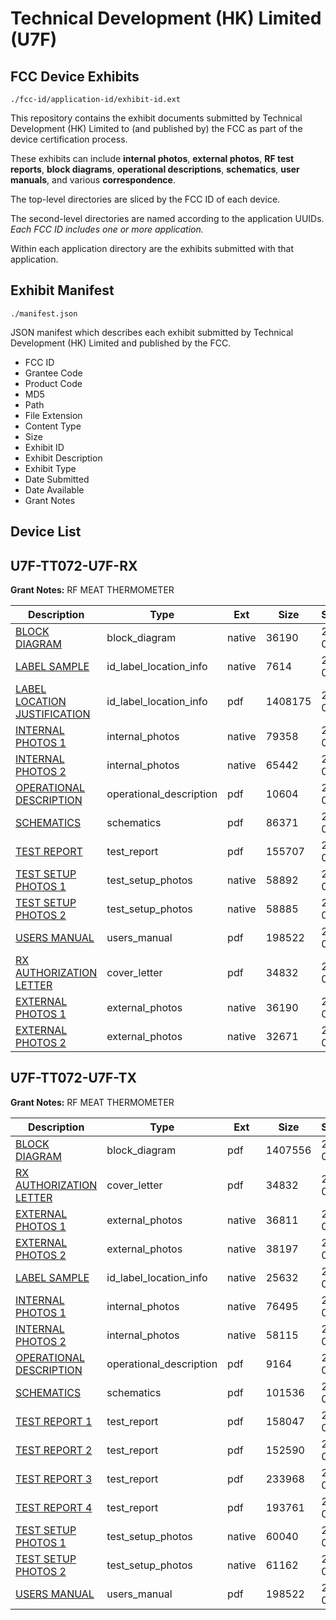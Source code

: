 # Technical Development (HK) Limited (U7F)
## FCC Device Exhibits

```
./fcc-id/application-id/exhibit-id.ext
```

This repository contains the exhibit documents submitted by Technical Development (HK) Limited to (and published by) the FCC as part of the device certification process.

These exhibits can include **internal photos**, **external photos**, **RF test reports**, **block diagrams**, **operational descriptions**, **schematics**, **user manuals**, and various **correspondence**.

The top-level directories are sliced by the FCC ID of each device.

The second-level directories are named according to the application UUIDs. *Each FCC ID includes one or more application.*

Within each application directory are the exhibits submitted with that application. 

## Exhibit Manifest

```
./manifest.json
```

JSON manifest which describes each exhibit submitted by Technical Development (HK) Limited and published by the FCC.

- FCC ID
- Grantee Code
- Product Code
- MD5
- Path
- File Extension
- Content Type
- Size
- Exhibit ID
- Exhibit Description
- Exhibit Type
- Date Submitted
- Date Available
- Grant Notes

## Device List
## U7F-TT072-U7F-RX
**Grant Notes:** RF MEAT THERMOMETER

| Description | Type | Ext | Size | Submitted | Available |
| ----------- | ---- | --- | ---- | --------- | --------- |
| [BLOCK DIAGRAM](U7F-TT072-U7F-RX/dcd3e99a061f7fd4f61b89b3c2b3e535/785498.native) | block_diagram | native | 36190 | 2007-04-30 | 2007-04-30 |
| [LABEL SAMPLE](U7F-TT072-U7F-RX/dcd3e99a061f7fd4f61b89b3c2b3e535/786340.native) | id_label_location_info | native | 7614 | 2007-04-30 | 2007-04-30 |
| [LABEL LOCATION JUSTIFICATION](U7F-TT072-U7F-RX/dcd3e99a061f7fd4f61b89b3c2b3e535/785492.pdf) | id_label_location_info | pdf | 1408175 | 2007-04-30 | 2007-04-30 |
| [INTERNAL PHOTOS 1](U7F-TT072-U7F-RX/dcd3e99a061f7fd4f61b89b3c2b3e535/785500.native) | internal_photos | native | 79358 | 2007-04-30 | 2007-04-30 |
| [INTERNAL PHOTOS 2](U7F-TT072-U7F-RX/dcd3e99a061f7fd4f61b89b3c2b3e535/785501.native) | internal_photos | native | 65442 | 2007-04-30 | 2007-04-30 |
| [OPERATIONAL DESCRIPTION](U7F-TT072-U7F-RX/dcd3e99a061f7fd4f61b89b3c2b3e535/785494.pdf) | operational_description | pdf | 10604 | 2007-04-30 | 2007-04-30 |
| [SCHEMATICS](U7F-TT072-U7F-RX/dcd3e99a061f7fd4f61b89b3c2b3e535/785495.pdf) | schematics | pdf | 86371 | 2007-04-30 | 2007-04-30 |
| [TEST REPORT](U7F-TT072-U7F-RX/dcd3e99a061f7fd4f61b89b3c2b3e535/786328.pdf) | test_report | pdf | 155707 | 2007-04-30 | 2007-04-30 |
| [TEST SETUP PHOTOS 1](U7F-TT072-U7F-RX/dcd3e99a061f7fd4f61b89b3c2b3e535/785502.native) | test_setup_photos | native | 58892 | 2007-04-30 | 2007-04-30 |
| [TEST SETUP PHOTOS 2](U7F-TT072-U7F-RX/dcd3e99a061f7fd4f61b89b3c2b3e535/785503.native) | test_setup_photos | native | 58885 | 2007-04-30 | 2007-04-30 |
| [USERS MANUAL](U7F-TT072-U7F-RX/dcd3e99a061f7fd4f61b89b3c2b3e535/785489.pdf) | users_manual | pdf | 198522 | 2007-04-30 | 2007-04-30 |
| [RX AUTHORIZATION LETTER](U7F-TT072-U7F-RX/dcd3e99a061f7fd4f61b89b3c2b3e535/786329.pdf) | cover_letter | pdf | 34832 | 2007-04-30 | 2007-04-30 |
| [EXTERNAL PHOTOS 1](U7F-TT072-U7F-RX/dcd3e99a061f7fd4f61b89b3c2b3e535/785498.native) | external_photos | native | 36190 | 2007-04-30 | 2007-04-30 |
| [EXTERNAL PHOTOS 2](U7F-TT072-U7F-RX/dcd3e99a061f7fd4f61b89b3c2b3e535/785499.native) | external_photos | native | 32671 | 2007-04-30 | 2007-04-30 |
## U7F-TT072-U7F-TX
**Grant Notes:** RF MEAT THERMOMETER

| Description | Type | Ext | Size | Submitted | Available |
| ----------- | ---- | --- | ---- | --------- | --------- |
| [BLOCK DIAGRAM](U7F-TT072-U7F-TX/c6cbea8288f78d30a4dfd97e2b0e7a3b/785474.pdf) | block_diagram | pdf | 1407556 | 2007-04-30 | 2007-04-30 |
| [RX AUTHORIZATION LETTER](U7F-TT072-U7F-TX/c6cbea8288f78d30a4dfd97e2b0e7a3b/786329.pdf) | cover_letter | pdf | 34832 | 2007-04-30 | 2007-04-30 |
| [EXTERNAL PHOTOS 1](U7F-TT072-U7F-TX/c6cbea8288f78d30a4dfd97e2b0e7a3b/785476.native) | external_photos | native | 36811 | 2007-04-30 | 2007-04-30 |
| [EXTERNAL PHOTOS 2](U7F-TT072-U7F-TX/c6cbea8288f78d30a4dfd97e2b0e7a3b/785477.native) | external_photos | native | 38197 | 2007-04-30 | 2007-04-30 |
| [LABEL SAMPLE](U7F-TT072-U7F-TX/c6cbea8288f78d30a4dfd97e2b0e7a3b/786365.native) | id_label_location_info | native | 25632 | 2007-04-30 | 2007-04-30 |
| [INTERNAL PHOTOS 1](U7F-TT072-U7F-TX/c6cbea8288f78d30a4dfd97e2b0e7a3b/785478.native) | internal_photos | native | 76495 | 2007-04-30 | 2007-04-30 |
| [INTERNAL PHOTOS 2](U7F-TT072-U7F-TX/c6cbea8288f78d30a4dfd97e2b0e7a3b/785479.native) | internal_photos | native | 58115 | 2007-04-30 | 2007-04-30 |
| [OPERATIONAL DESCRIPTION](U7F-TT072-U7F-TX/c6cbea8288f78d30a4dfd97e2b0e7a3b/785481.pdf) | operational_description | pdf | 9164 | 2007-04-30 | 2007-04-30 |
| [SCHEMATICS](U7F-TT072-U7F-TX/c6cbea8288f78d30a4dfd97e2b0e7a3b/785482.pdf) | schematics | pdf | 101536 | 2007-04-30 | 2007-04-30 |
| [TEST REPORT 1](U7F-TT072-U7F-TX/c6cbea8288f78d30a4dfd97e2b0e7a3b/786353.pdf) | test_report | pdf | 158047 | 2007-04-30 | 2007-04-30 |
| [TEST REPORT 2](U7F-TT072-U7F-TX/c6cbea8288f78d30a4dfd97e2b0e7a3b/785484.pdf) | test_report | pdf | 152590 | 2007-04-30 | 2007-04-30 |
| [TEST REPORT 3](U7F-TT072-U7F-TX/c6cbea8288f78d30a4dfd97e2b0e7a3b/785485.pdf) | test_report | pdf | 233968 | 2007-04-30 | 2007-04-30 |
| [TEST REPORT 4](U7F-TT072-U7F-TX/c6cbea8288f78d30a4dfd97e2b0e7a3b/785486.pdf) | test_report | pdf | 193761 | 2007-04-30 | 2007-04-30 |
| [TEST SETUP PHOTOS 1](U7F-TT072-U7F-TX/c6cbea8288f78d30a4dfd97e2b0e7a3b/785487.native) | test_setup_photos | native | 60040 | 2007-04-30 | 2007-04-30 |
| [TEST SETUP PHOTOS 2](U7F-TT072-U7F-TX/c6cbea8288f78d30a4dfd97e2b0e7a3b/785488.native) | test_setup_photos | native | 61162 | 2007-04-30 | 2007-04-30 |
| [USERS MANUAL](U7F-TT072-U7F-TX/c6cbea8288f78d30a4dfd97e2b0e7a3b/785489.pdf) | users_manual | pdf | 198522 | 2007-04-30 | 2007-04-30 |
